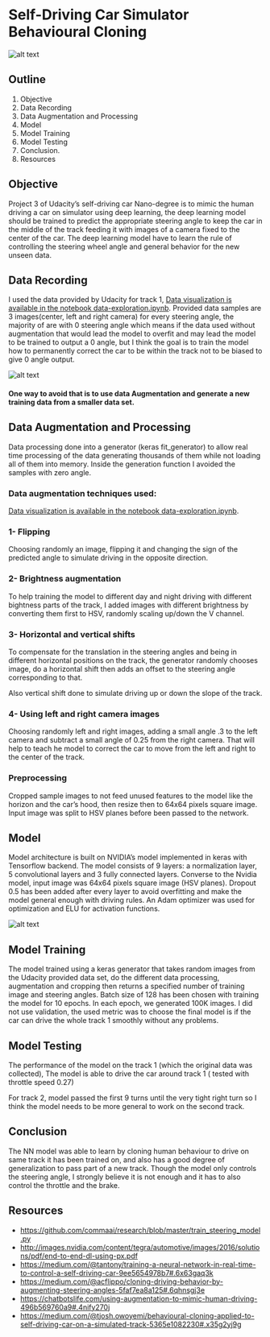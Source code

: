 # Self-Driving Car Simulator Behavioural Cloning



![alt text](Screenshot.png)


## Outline
1. Objective
2. Data Recording
3. Data Augmentation and Processing
4. Model
5. Model Training
6. Model Testing
7. Conclusion.
8. Resources


## Objective

Project 3 of Udacity’s self-driving car Nano-degree is to mimic the human driving a car on simulator using deep learning, the deep learning model should be trained to predict the appropriate steering angle to keep the car in the middle of the track feeding it with images of a camera fixed to the center of the car. The deep learning model have to learn the rule of controlling the steering wheel angle and general behavior for the new unseen data.


## Data Recording

I used the data provided by Udacity for track 1, [Data visualization is available in the notebook data-exploration.ipynb]().
Provided data samples are 3 images(center, left and right camera) for every steering angle, the majority of are with 0 steering angle which means if the data used without augmentation that would lead the model to overfit and may lead the model to be trained to output a 0 angle, but I think the goal is to train the model how to permanently correct the car to be within the track not to be biased to give 0 angle output.

![alt text](Udacity_data.png)

#### One way to avoid that is to use data Augmentation and generate a new training data from a smaller data set.


## Data Augmentation and Processing

Data processing done into a generator (keras fit_generator) to allow real time processing of the data generating thousands of them while not loading all of them into memory. Inside the generation function I avoided the samples with zero angle.

### Data augmentation techniques used:
[Data visualization is available in the notebook data-exploration.ipynb]().

### 1- Flipping
Choosing randomly an image, flipping it and changing the sign of the predicted angle to simulate driving in the opposite direction.

### 2- Brightness augmentation
To help training the model to different day and night driving with different bightness parts of the track, I added images with different brightness by converting them first to HSV, randomly scaling up/down the V channel.

### 3- Horizontal and vertical shifts
To compensate for the translation in the steering angles and being in different horizontal positions on the track, the generator randomly chooses image, do a horizontal shift then adds an offset to the steering angle corresponding to that.

Also vertical shift done to simulate driving up or down the slope of the track.

### 4- Using left and right camera images
Choosing randomly left and right images, adding a small angle .3 to the left camera and subtract a small angle of 0.25 from the right camera. That will help to teach he model to correct the car to move from the left and right to the center of the track.

###  Preprocessing
Cropped sample images to not feed unused features to the model like the horizon and the car’s hood, then resize then to 64x64 pixels square image. Input image was split to HSV planes before been passed to the network.


## Model
Model architecture is built on NVIDIA’s model implemented in keras with Tensorflow backend. The model consists of 9 layers: a normalization layer, 5 convolutional layers and 3 fully connected layers. Converse to the Nvidia model, input image was 64x64 pixels square image (HSV planes). Dropout 0.5 has been added after every layer to avoid overfitting and make the model general enough with driving rules. An Adam optimizer was used for optimization and ELU for activation functions.

![alt text](nvidia.png)



## Model Training

The model trained using a keras generator that takes random images from the Udacity provided data set, do the different data processing, augmentation and cropping then returns a specified number of training image and steering angles.
Batch size of 128 has been chosen with training the model for 10 epochs. In each epoch, we generated 100K images.
I did not use validation, the used metric was to choose the final model is if the car can drive the whole track 1 smoothly without any problems.



## Model Testing
The performance of the model on the track 1 (which the original data was collected), The model is able to drive the car around track 1 ( tested with throttle speed 0.27)

For track 2, model passed the first 9 turns until the very tight right turn so I think the model needs to be more general to work on the second track.


## Conclusion
The NN model was able to learn by cloning human behaviour to drive on same track it has been trained on, and also has a good degree of generalization to pass part of a new track. Though the model only controls the steering angle, I strongly believe it is not enough and it has to also control the throttle and the brake.


## Resources
- https://github.com/commaai/research/blob/master/train_steering_model.py
- http://images.nvidia.com/content/tegra/automotive/images/2016/solutions/pdf/end-to-end-dl-using-px.pdf
- https://medium.com/@tantony/training-a-neural-network-in-real-time-to-control-a-self-driving-car-9ee5654978b7#.6x63gaq3k
- https://medium.com/@acflippo/cloning-driving-behavior-by-augmenting-steering-angles-5faf7ea8a125#.6qhnsgj3e
- https://chatbotslife.com/using-augmentation-to-mimic-human-driving-496b569760a9#.4nify270j
- https://medium.com/@tjosh.owoyemi/behavioural-cloning-applied-to-self-driving-car-on-a-simulated-track-5365e1082230#.x35g2yj9g

